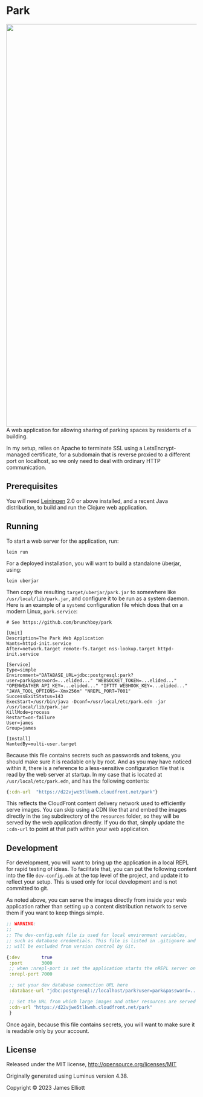 # Park

 <image align="right" width="585" height="1066"
 src="doc/assets/Room.PNG">
A web application for allowing sharing of parking spaces by
residents of a building.

In my setup, relies on Apache to terminate SSL using a
LetsEncrypt-managed certificate, for a subdomain that is reverse
proxied to a different port on localhost, so we only need to deal with
ordinary HTTP communication.

## Prerequisites

You will need [Leiningen][1] 2.0 or above installed, and a recent Java
distribution, to build and run the Clojure web application.

[1]: https://github.com/technomancy/leiningen

## Running

To start a web server for the application, run:

    lein run

For a deployed installation, you will want to build a standalone
überjar, using:

    lein uberjar

Then copy the resulting `target/uberjar/park.jar` to somewhere like
`/usr/local/lib/park.jar`, and configure it to be run as a system
daemon. Here is an example of a `systemd` configuration file which
does that on a modern Linux, `park.service`:

    # See https://github.com/brunchboy/park

    [Unit]
    Description=The Park Web Application
    Wants=httpd-init.service
    After=network.target remote-fs.target nss-lookup.target httpd-init.service

    [Service]
    Type=simple
    Environment="DATABASE_URL=jdbc:postgresql:park?user=park&password=...elided..." "WEBSOCKET_TOKEN=...elided..."  "OPENWEATHER_API_KEY=...elided..." "IFTTT_WEBHOOK_KEY=...elided..." "JAVA_TOOL_OPTIONS=-Xmx256m" "NREPL_PORT=7001"
    SuccessExitStatus=143
    ExecStart=/usr/bin/java -Dconf=/usr/local/etc/park.edn -jar /usr/local/lib/park.jar
    KillMode=process
    Restart=on-failure
    User=james
    Group=james

    [Install]
    WantedBy=multi-user.target

Because this file contains secrets such as passwords and tokens, you
should make sure it is readable only by root. And as you may have
noticed within it, there is a reference to a less-sensitive
configuration file that is read by the web server at startup. In my
case that is located at `/usr/local/etc/park.edn`, and has the
following contents:

```clojure
{:cdn-url  "https://d22vjwe5tlkwmh.cloudfront.net/park"}
```

This reflects the CloudFront content delivery network used to
efficiently serve images. You can skip using a CDN like that and embed
the images directly in the `img` subdirectory of the `resources`
folder, so they will be served by the web application directly. If you
do that, simply update the `:cdn-url` to point at that path within
your web application.


## Development

For development, you will want to bring up the application in a local
REPL for rapid testing of ideas. To facilitate that, you can put the
following content into the file `dev-config.edn` at the top level of
the project, and update it to reflect your setup. This is used only
for local development and is not committed to git.

As noted above, you can serve the images directly from inside your web
application rather than setting up a content distribution network to
serve them if you want to keep things simple.

```clojure
;; WARNING:
;;
;; The dev-config.edn file is used for local environment variables,
;; such as database credentials. This file is listed in .gitignore and
;; will be excluded from version control by Git.

{:dev        true
 :port       3000
 ;; when :nrepl-port is set the application starts the nREPL server on load
 :nrepl-port 7000

 ;; set your dev database connection URL here
 :database-url "jdbc:postgresql://localhost/park?user=park&password=...elided..."

 ;; Set the URL from which large images and other resources are served here
 :cdn-url "https://d22vjwe5tlkwmh.cloudfront.net/park"
 }
```

Once again, because this file contains secrets, you will want to make
sure it is readable only by your account.

## License

Released under the MIT license, http://opensource.org/licenses/MIT

Originally generated using Luminus version 4.38.

Copyright © 2023 James Elliott
